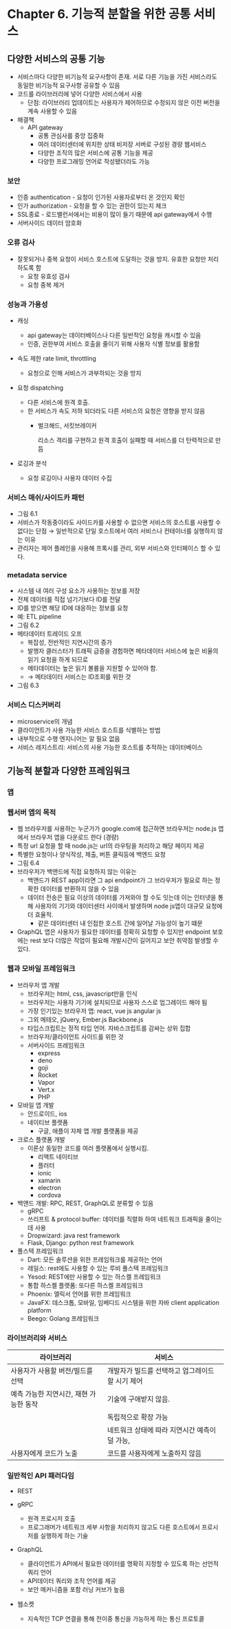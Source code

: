 # Chapter 6. 기능적 분할을 위한 공통 서비스

## 다양한 서비스의 공통 기능

- 서비스마다 다양한 비기능적 요구사항이 존재. 서로 다른 기능을 가진 서비스라도 동일한 비기능적 요구사항 공유할 수 있음
- 코드를 라이브러리에 넣어 다양한 서비스에서 사용
    - 단점: 라이브러리 업데이트는 사용자가 제어하므로 수정되지 않은 이전 버전을 계속 사용할 수 있음
- 해결책
    - API gateway
        - 공통 관심사를 중앙 집중화
        - 여러 데이터센터에 위치한 상태 비저장 서버로 구성된 경량 웹서비스
        - 다양한 조직의 많은 서비스에 공통 기능을 제공
        - 다양한 프로그래밍 언어로 작성됐더라도 가능

### 보안

- 인증 authentication - 요청이 인가된 사용자로부터 온 것인지 확인
- 인가 authorization - 요청을 할 수 있는 권한이 있는지 체크
- SSL종료 - 로드밸런서에서는 비용이 많이 들기 때문에  api gateway에서 수행
- 서버사이드 데이터 암호화

### 오류 검사

- 잘못되거나 중복 요청이 서비스 호스트에 도달하는 것을 방지. 유효한 요청만 처리하도록 함
    - 요청 유효성 검사
    - 요청 중복 제거

### 성능과 가용성

- 캐싱
    - api gateway는 데이터베이스나 다른 일반적인 요청을 캐시할 수 있음
    - 인증, 권한부여 서비스 호출을 줄이기 위해 사용자 식별 정보를 활용함
- 속도 제한 rate limit, throttling
    - 요청으로 인해 서비스가 과부하되는 것을 방지
- 요청 dispatching
    - 다른 서비스에 원격 호출.
    - 한 서비스가 속도 저하 되더라도 다른 서비스의 요청은 영향을 받지 않음
        - 벌크해드, 서킷브레이커
            
            리소스 격리를 구현하고 원격 호출이 실패할 때 서비스를 더 탄력적으로 만듬
            
- 로깅과 분석
    - 요청 로깅이나 사용자 데이터 수집

### 서비스 매쉬/사이드카 패턴

- 그림 6.1
- 서비스가 작동중이라도 사이드카를 사용할 수 없으면 서비스의 호스트를 사용할 수 없다는 단점
→ 일반적으로 단일 호스트에서 여러 서비스나 컨테이너를 실행하지 않는 이유
- 관리자는 제어 플레인을 사용해 프록시를 관리, 외부 서비스와 인터페이스 할 수 있다.

### metadata service

- 시스템 내 여러 구성 요소가 사용하는 정보를 저장
- 전체 데이터를 직접 넘기기보다 ID를 전달
- ID를 받으면 해당 ID에 대응하는 정보를 요청
- 예: ETL pipeline
- 그림 6.2
- 메타데이터 트레이드 오프
    - 복잡성, 전반적인 지연시간의 증가
    - 발행자 클러스터가 트래픽 급증을 경험하면 메타데이터 서비스에 높은 비율의 읽기 요청을 하게 되므로
    - 메타데이터는 높은 읽기 볼륨을 지원할 수 있어야 함.
    - → 메타데이터 서비스는 ID조회를 위한 것
- 그림 6.3

### 서비스 디스커버리

- microservice의 개념
- 클라이언트가 사용 가능한 서비스 호스트를 식별하는 방법
- 내부적으로 수행 엔지니어는 알 필요 없음
- 서비스 레지스트리: 서비스의 사용 가능한 호스트를 추적하는 데이터베이스

## 기능적 분할과 다양한 프레임워크

### 앱

### 웹서버 앱의 목적

- 웹 브라우저를 사용하는 누군가가 google.com에 접근하면 브라우저는 node.js 앱에서 브라우저 앱을 다운로드 한다 (경량)
- 특정 url 요청을 할 때 node.js는 url의 라우팅을 처리하고 해당 페이지 제공
- 특별한 요청이나 양식작성, 제출, 버튼 클릭등에 백엔드 요청
- 그림 6.4
- 브라우저가 백앤드에 직접 요청하지 않는 이유는
    - 백앤드가 REST app이라면 그 api endpoint가 그 브라우저가 필요로 하는 정확한 데이터를 반환하지 않을 수 있음
    - 데이터 전송은 필요 이상의 데이터를 가져와야 할 수도 잇는데 이는 인터넷을 통해 사용자의 기기와 데이터센터 사이에서 발생하며 node js앱이 대규모 요청에 더 효율적.
        - 같은 데이터센터 내 인접한 호스트 간에 일어날 가능성이 높기 떄문
- GraphQL 앱은 사용자가 필요한 데이터를 정확히 요청할 수 있지만 endpoint 보호에는 rest 보다 더많은 작업이 필요해 개발시간이 길어지고 보안 취약점 발생할 수 있다.

### 웹과 모바일 프레임워크

- 브라우저 앱 개발
    - 브라우저는 html, css, javascript만을 인식
    - 브라우저는 사용자 기기에 설치되므로 사용자 스스로 업그레이드 해야 됨
    - 가장 인기있는 브라우저 앱: react, vue js angular js
    - 그외 메테오, jQuery, Ember.js Backbone.js
    - 타입스크립트는 정적 타입 언어. 자바스크립트를 감싸는 상위 집합
    - 브라우저/클라이언트 사이드를 위한 것
    - 서버사이드 프레임워크
        - express
        - deno
        - goji
        - Rocket
        - Vapor
        - Vert.x
        - PHP
- 모바일 앱 개발
    - 안드로이드, ios
    - 네이티브 플랫폼
        - 구글, 애플이 자체 앱 개발 플랫폼을 제공
- 크로스 플랫폼 개발
    - 이론상 동일한 코드를 여러 플랫폼에서 실행시킴.
        - 리액트 네이티브
        - 플러터
        - ionic
        - xamarin
        - electron
        - cordova
- 백앤드 개발: RPC, REST, GraphQL로 분류할 수 있음
    - gRPC
    - 쓰리프트 & protocol buffer: 데이터를 직렬화 하여 네트워크 트래픽을 줄이는 데 사용
    - Dropwizard: java rest framework
    - Flask, Django: python rest framework
- 풀스텍 프레임워크
    - Dart: 모든 솔루션을 위한 프레임워크를 제공하는 언어
    - 레일스: rest에도 사용할 수 있는 루비 풀스텍 프레임워크
    - Yesod: REST에만 사용할 수 있는 하스켈 프레임워크
    - 통합 하스켈 플랫폼: 또다른 하스켈 프레임워크
    - Phoenix: 엘릭서 언어를 위한 프레임워크
    - JavaFX: 데스크톱, 모바일, 임베디드 시스템을 위한 자바 client application platform
    - Beego: Golang 프레임워크

### 라이브러리와 서비스

| 라이브러리 | 서비스 |
| --- | --- |
| 사용자가 사용할 버전/빌드를 선택 | 개발자가 빌드를 선택하고 업그레이드할 시기 제어 |
| 예측 가능한 지연시간, 재현 가능한 동작 | 기술에 구애받지 않음. |
|  | 독립적으로 확장 가능 |
|  | 네트워크 상태에 따라 지연시간 예측이 덜 가능, |
| 사용자에게 코드가 노출 | 코드를 사용자에게 노출하지 않음 |

### 일반적인 API 패러다임

- REST
- gRPC
    - 원격 프로시저 호출
    - 프로그래머가 네트워크 세부 사항을 처리하지 않고도 다른 호스트에서 프로시저를 실행하게 하는 기술
- GraphQL
    - 클라이언트가 API에서 필요한 데이터를 명확히 지정할 수 있도록 하는 선언적 쿼리 언어
    - API데이터 쿼리와 조작 언어를 제공
    - 보안 메커니즘을 포함 러닝 커브가 높음
    
- 웹소켓
    - 지속적인 TCP 연결을 통해 전이중 통신을 가능하게 하는 통신 프로토콜